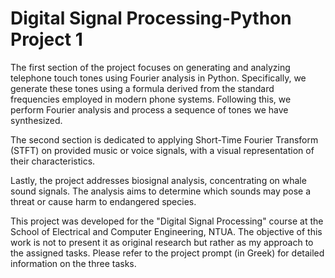 # Digital Signal Processing-Python Project 1

The first section of the project focuses on generating and analyzing telephone touch tones using Fourier analysis in Python. Specifically, we generate these tones using a formula derived from the standard frequencies employed in modern phone systems. Following this, we perform Fourier analysis and process a sequence of tones we have synthesized.

The second section is dedicated to applying Short-Time Fourier Transform (STFT) on provided music or voice signals, with a visual representation of their characteristics.

Lastly, the project addresses biosignal analysis, concentrating on whale sound signals. The analysis aims to determine which sounds may pose a threat or cause harm to endangered species.

This project was developed for the "Digital Signal Processing" course at the School of Electrical and Computer Engineering, NTUA. The objective of this work is not to present it as original research but rather as my approach to the assigned tasks. Please refer to the project prompt (in Greek) for detailed information on the three tasks.
